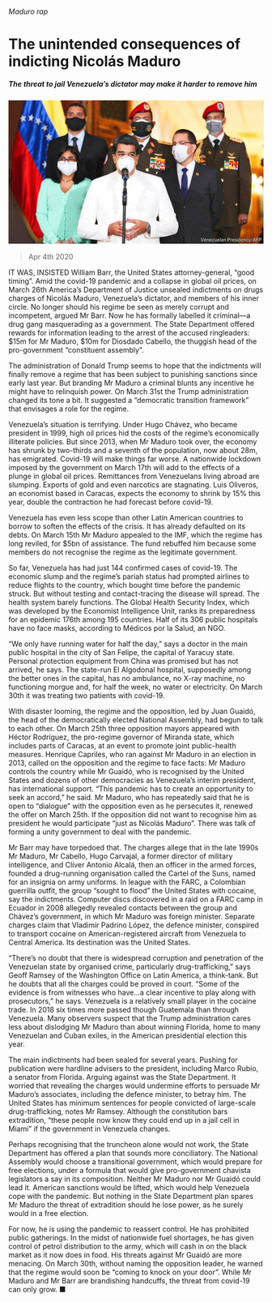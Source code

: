 ###### Maduro rap

# The unintended consequences of indicting Nicolás Maduro 

##### The threat to jail Venezuela’s dictator may make it harder to remove him 

![image](images/20200404_AMP001_0.jpg) 

> Apr 4th 2020 

IT WAS, INSISTED William Barr, the United States attorney-general, “good timing”. Amid the covid-19 pandemic and a collapse in global oil prices, on March 26th America’s Department of Justice unsealed indictments on drugs charges of Nicolás Maduro, Venezuela’s dictator, and members of his inner circle. No longer should his regime be seen as merely corrupt and incompetent, argued Mr Barr. Now he has formally labelled it criminal—a drug gang masquerading as a government. The State Department offered rewards for information leading to the arrest of the accused ringleaders: $15m for Mr Maduro, $10m for Diosdado Cabello, the thuggish head of the pro-government “constituent assembly”.

The administration of Donald Trump seems to hope that the indictments will finally remove a regime that has been subject to punishing sanctions since early last year. But branding Mr Maduro a criminal blunts any incentive he might have to relinquish power. On March 31st the Trump administration changed its tone a bit. It suggested a “democratic transition framework” that envisages a role for the regime.


Venezuela’s situation is terrifying. Under Hugo Chávez, who became president in 1999, high oil prices hid the costs of the regime’s economically illiterate policies. But since 2013, when Mr Maduro took over, the economy has shrunk by two-thirds and a seventh of the population, now about 28m, has emigrated. Covid-19 will make things far worse. A nationwide lockdown imposed by the government on March 17th will add to the effects of a plunge in global oil prices. Remittances from Venezuelans living abroad are slumping. Exports of gold and even narcotics are stagnating. Luis Oliveros, an economist based in Caracas, expects the economy to shrink by 15% this year, double the contraction he had forecast before covid-19.

Venezuela has even less scope than other Latin American countries to borrow to soften the effects of the crisis. It has already defaulted on its debts. On March 15th Mr Maduro appealed to the IMF, which the regime has long reviled, for $5bn of assistance. The fund rebuffed him because some members do not recognise the regime as the legitimate government.

So far, Venezuela has had just 144 confirmed cases of covid-19. The economic slump and the regime’s pariah status had prompted airlines to reduce flights to the country, which bought time before the pandemic struck. But without testing and contact-tracing the disease will spread. The health system barely functions. The Global Health Security Index, which was developed by the Economist Intelligence Unit, ranks its preparedness for an epidemic 176th among 195 countries. Half of its 306 public hospitals have no face masks, according to Médicos por la Salud, an NGO.

“We only have running water for half the day,” says a doctor in the main public hospital in the city of San Felipe, the capital of Yaracuy state. Personal protection equipment from China was promised but has not arrived, he says. The state-run El Algodonal hospital, supposedly among the better ones in the capital, has no ambulance, no X-ray machine, no functioning morgue and, for half the week, no water or electricity. On March 30th it was treating two patients with covid-19.

With disaster looming, the regime and the opposition, led by Juan Guaidó, the head of the democratically elected National Assembly, had begun to talk to each other. On March 25th three opposition mayors appeared with Héctor Rodríguez, the pro-regime governor of Miranda state, which includes parts of Caracas, at an event to promote joint public-health measures. Henrique Capriles, who ran against Mr Maduro in an election in 2013, called on the opposition and the regime to face facts: Mr Maduro controls the country while Mr Guaidó, who is recognised by the United States and dozens of other democracies as Venezuela’s interim president, has international support. “This pandemic has to create an opportunity to seek an accord,” he said. Mr Maduro, who has repeatedly said that he is open to “dialogue” with the opposition even as he persecutes it, renewed the offer on March 25th. If the opposition did not want to recognise him as president he would participate “just as Nicolás Maduro”. There was talk of forming a unity government to deal with the pandemic.

Mr Barr may have torpedoed that. The charges allege that in the late 1990s Mr Maduro, Mr Cabello, Hugo Carvajal, a former director of military intelligence, and Clíver Antonio Alcalá, then an officer in the armed forces, founded a drug-running organisation called the Cartel of the Suns, named for an insignia on army uniforms. In league with the FARC, a Colombian guerrilla outfit, the group “sought to flood” the United States with cocaine, say the indictments. Computer discs discovered in a raid on a FARC camp in Ecuador in 2008 allegedly revealed contacts between the group and Chávez’s government, in which Mr Maduro was foreign minister. Separate charges claim that Vladimir Padrino López, the defence minister, conspired to transport cocaine on American-registered aircraft from Venezuela to Central America. Its destination was the United States.

“There’s no doubt that there is widespread corruption and penetration of the Venezuelan state by organised crime, particularly drug-trafficking,” says Geoff Ramsey of the Washington Office on Latin America, a think-tank. But he doubts that all the charges could be proved in court. “Some of the evidence is from witnesses who have...a clear incentive to play along with prosecutors,” he says. Venezuela is a relatively small player in the cocaine trade. In 2018 six times more passed though Guatemala than through Venezuela. Many observers suspect that the Trump administration cares less about dislodging Mr Maduro than about winning Florida, home to many Venezuelan and Cuban exiles, in the American presidential election this year. 

The main indictments had been sealed for several years. Pushing for publication were hardline advisers to the president, including Marco Rubio, a senator from Florida. Arguing against was the State Department. It worried that revealing the charges would undermine efforts to persuade Mr Maduro’s associates, including the defence minister, to betray him. The United States has minimum sentences for people convicted of large-scale drug-trafficking, notes Mr Ramsey. Although the constitution bars extradition, “these people now know they could end up in a jail cell in Miami” if the government in Venezuela changes.

Perhaps recognising that the truncheon alone would not work, the State Department has offered a plan that sounds more conciliatory. The National Assembly would choose a transitional government, which would prepare for free elections, under a formula that would give pro-government chavista legislators a say in its composition. Neither Mr Maduro nor Mr Guaidó could lead it. American sanctions would be lifted, which would help Venezuela cope with the pandemic. But nothing in the State Department plan spares Mr Maduro the threat of extradition should he lose power, as he surely would in a free election.

For now, he is using the pandemic to reassert control. He has prohibited public gatherings. In the midst of nationwide fuel shortages, he has given control of petrol distribution to the army, which will cash in on the black market as it now does in food. His threats against Mr Guaidó are more menacing. On March 30th, without naming the opposition leader, he warned that the regime would soon be “coming to knock on your door”. While Mr Maduro and Mr Barr are brandishing handcuffs, the threat from covid-19 can only grow. ■

